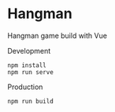 # Hangman

Hangman game build with Vue

Development
```
npm install
npm run serve
```

Production
```
npm run build
```
